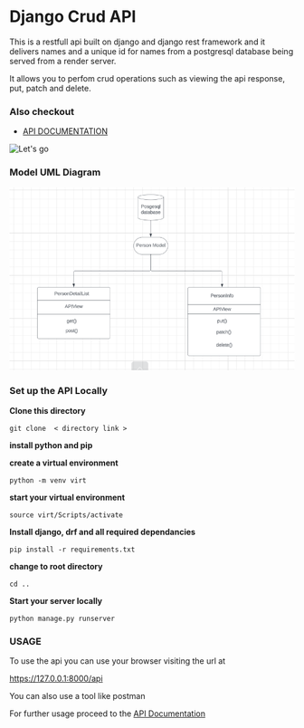 # Django Crud API

This is a restfull api built on django and django rest framework and it delivers names and a unique id for names from a postgresql database being served from a render server.


It allows you to perfom crud operations such as viewing the api response, put, patch and delete.


### Also checkout

- [API DOCUMENTATION](https://github.com/BasilNjoga/zuri-backend/blob/main/restapi-crud-operations/DOCUMENTATION.md)



![Let's go](https://content.codecademy.com/courses/learn-cpp/community-challenge/highfive.gif 'Model and Classes UML')


### Model UML Diagram

![UML DIAGRAM](https://github.com/BasilNjoga/zuri-backend/blob/main/restapi-crud-operations/django-rest-uml.png 'Model and Classes UML')

### Set up the API Locally

**Clone this directory**

```
git clone  < directory link >

```

**install python and pip**

**create a virtual environment**

```
python -m venv virt

```
**start your virtual environment**

```
source virt/Scripts/activate

```

**Install django, drf and all required dependancies**

```
pip install -r requirements.txt

```


**change to root directory**

```
cd ..

```



**Start your server locally**

```
python manage.py runserver

```


### USAGE

To use the api you can use your browser visiting the url at

https://127.0.0.1:8000/api

You can also use a tool like postman 


For further usage proceed to the [API Documentation](https://github.com/BasilNjoga/zuri-backend/blob/main/restapi-crud-operations/DOCUMENTATION.md)


